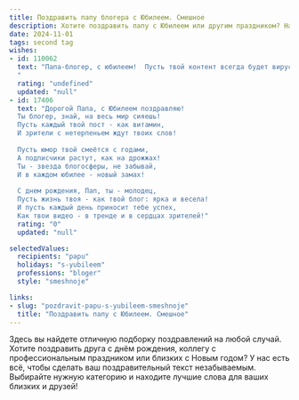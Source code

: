 ```yaml
---
title: Поздравить папу блогера с Юбилеем. Смешное
description: Хотите поздравить папу с Юбилеем или другим праздником? Наш ИИ создаст незабываемое поздравление, а вы обязательно выделитесь среди других.  
date: 2024-11-01
tags: second tag
wishes:
- id: 110062
  text: "Папа-блогер, с юбилеем!  Пусть твой контент всегда будет вирусным (в хорошем смысле, конечно!), подписчики – преданными, а лайки – неиссякаемыми, как твоя энергия и чувство юмора!  Желаем тебе море просмотров, океан комментариев и горы подарков!  И главное – не забывай вовремя выключать компьютер, чтобы успевать наслаждаться жизнью вне виртуального мира!  С праздником!
  "
  rating: "undefined"
  updated: "null"
- id: 17406
  text: "Дорогой Папа, с Юбилеем поздравляю!
  Ты блогер, знай, на весь мир сияешь!
  Пусть каждый твой пост - как витамин,
  И зрители с нетерпеньем ждут твоих слов!
  
  Пусть юмор твой смеётся с годами,
  А подписчики растут, как на дрожжах!
  Ты - звезда блогосферы, не забывай,
  И в каждом юбилее - новый замах!
  
  С днем рождения, Пап, ты - молодец,
  Пусть жизнь твоя - как твой блог: ярка и весела!
  И пусть каждый день приносит тебе успех,
  Как твои видео - в тренде и в сердцах зрителей!"
  rating: "0"
  updated: "null"

selectedValues:
  recipients: "papu"
  holidays: "s-yubileem"
  professions: "bloger"
  style: "smeshnoje"

links:
- slug: "pozdravit-papu-s-yubileem-smeshnoje"
  title: "Поздравить папу с Юбилеем. Смешное"
---
```


Здесь вы найдете отличную подборку поздравлений на любой случай. 
Хотите поздравить друга с днём рождения, коллегу с профессиональным праздником или близких с Новым годом? У нас есть всё, чтобы сделать ваш поздравительный текст незабываемым. Выбирайте нужную категорию и находите лучшие слова для ваших близких и друзей!
